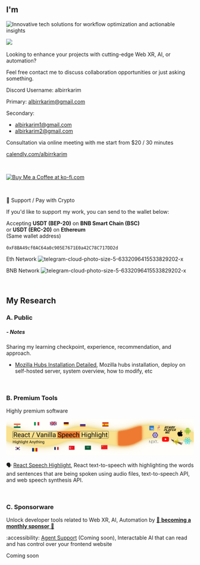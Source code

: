 ## I'm

<img width="2112" height="586" alt="Innovative tech solutions for workflow optimization and actionable insights" src="https://github.com/user-attachments/assets/92e9d881-cd34-4f95-9c95-58b7ecdfaaec" />


![](https://hit.yhype.me/github/profile?account_id=29292018)

Looking to enhance your projects with cutting-edge Web XR, AI, or automation? 

Feel free contact me to discuss collaboration opportunities or just asking something. 

Discord Username: albirrkarim

Primary: albirrkarim@gmail.com

Secondary: 
- albirkarim1@gmail.com
- albirkarim2@gmail.com

Consultation via online meeting with me start from $20 / 30 minutes

[calendly.com/albirrkarim](https://calendly.com/albirrkarim)

<br/>

<a href='https://ko-fi.com/Q5Q0BC92X' target='_blank'><img height='36' style='border:0px;height:36px;' src='https://storage.ko-fi.com/cdn/kofi2.png?v=6' border='0' alt='Buy Me a Coffee at ko-fi.com' /></a>

<br/>

💖 Support / Pay with Crypto

If you'd like to support my work, you can send to the wallet below:

Accepting **USDT (BEP-20)** on **BNB Smart Chain (BSC)**  
or **USDT (ERC-20)** on **Ethereum**  
(Same wallet address)

`0xF8BA49cf0AC64a0c905E7671E0a42C78C717DD2d`

Eth Network
![telegram-cloud-photo-size-5-6332096415533829202-x](https://github.com/user-attachments/assets/c8fd70ab-3283-47fe-b230-cfdd2e506dcc)

BNB Network
![telegram-cloud-photo-size-5-6332096415533829202-x](https://github.com/user-attachments/assets/6a13329e-5c61-4504-b6ce-1afb5f8785f7)


<br/>

## My Research

### A. Public

##### - Notes

Sharing my learning checkpoint, experience, recommendation, and approach.

- [Mozilla Hubs Installation Detailed](https://github.com/albirrkarim/mozilla-hubs-installation-detailed), Mozilla hubs installation, deploy on self-hosted server, system overview, how to modify, etc

<!--

- [How to Maintenance Server](https://github.com/albirrkarim/how-to-maintenance-server), My personal journal about server maintenance

- [How to make trusted web activity (simplified)](https://github.com/albirrkarim/twa-simplified), TWA is something like web view, but it's better than web view, here simple docs you can follow when you are not android developer (you are web dev)

-->

<!-- 
:bookmark_tabs: [Simple Laravel Tutorial](https://github.com/albirrkarim/simple-laravel-tutorial), About installing on local and laravel + nginx on server
-->

<!-- 

##### - NPM Package
:rainbow: [Dynamic Background Gradient](https://github.com/albirrkarim/dynamic-background-gradient), Dynamic background gradient based on image with javascript
:keyboard: [React Phonetic Transcription](https://github.com/albirrkarim/react-phonetic-transcription), Phonetic transcription tools with react js for input, outputting, etc
-->

<br/>

<!-- 
### B. My Recommendation

:book: [My Device Recommendation For Software Engineer](https://github.com/albirrkarim/best-devices-for-software-engineer), Best laptop, tablet, smartphone, and devices for software engineer (Web developer, AI, Web XR)


<br/>

### C. Future Project

Some interesting projects that I want to do.

:accessibility: [React GPT Web Guide](https://github.com/albirrkarim/react-gpt-web-guide-docs) (Beta) (Pending), Imagine you have an AI that can act as a guide in your website. Can be used as AI Web Accessibility, Web Metaverse NPC, Conversational AI, etc.

-->

### B. Premium Tools

Highly premium software

[![Text To Speech Javascript](https://raw.githubusercontent.com/albirrkarim/react-speech-highlight-demo/main/img/banner.png)](https://github.com/albirrkarim/react-speech-highlight-demo)

:speaking_head: [React Speech Highlight](https://github.com/albirrkarim/react-speech-highlight-demo), React text-to-speech with highlighting the words and sentences that are being spoken using audio files, text-to-speech API, and web speech synthesis API.

<br/>

### C. Sponsorware

Unlock developer tools related to Web XR, AI, Automation by [🌟 **becoming a monthly sponsor** 🌟](https://github.com/sponsors/albirrkarim)

<!-- 

[![Agent Support](https://raw.githubusercontent.com/albirrkarim/react-gpt-web-guide-docs/main/img/banner.png)](https://github.com/albirrkarim/react-gpt-web-guide-docs)

-->

:accessibility: [Agent Support](https://github.com/albirrkarim/react-gpt-web-guide-docs) (Coming soon), Interactable AI that can read and has control over your frontend website

Coming soon


<!--

:dart: [Auto Quality Assurance](https://github.com/albirrkarim/auto-quality-assurance-demo) - Something that makes sure your web 100% quality, deep dead link check, interaction brute forcer, no need to write test code /test case, real browser runtime test, gets quality report, get confidence to submit your website to google webmaster / your user, it just works it just good **with just one terminal command**.

[![Laravel React Starter Kit PRO Kit](https://github.com/albirrkarim/laravel-react-starter-kit-pro/blob/main/img/banner.png)](https://github.com/albirrkarim/laravel-react-starter-kit-pro)

:star: [Laravel React Starter Kit PRO](https://github.com/albirrkarim/laravel-react-starter-kit-pro) (Beta) (Pending), A solid and efficient project foundation for laravel and react full stack development. -->

<!--

[![Product Rank Tracker](https://github.com/albirrkarim/albirrkarim/assets/29292018/baa5d2df-6c6d-405d-8ca3-d9e0759152c9)](https://github.com/albirrkarim/product-rank-tracker)

:link: [Product Rank Tracker](https://github.com/albirrkarim/product-rank-tracker) This simple custom program tracks your product ranking in Google, with product link and listed keywords you want to target (watch) no server is required, just with your PC.

 :studio_microphone: [React Voice Recorder PRO](https://github.com/albirrkarim/react-voice-recorder-pro-demo), Features: Automatically remove silence time when recording, smooth cut.

:hammer_and_wrench: [Hubs Kit](https://github.com/albirrkarim/hubs-kit), Laravel integration & material UI react component tool kit for customizing mozilla hubs

:book: [My Web Notes](https://github.com/albirrkarim/my-web-notes), My notes about web development -->

<!--
### Private

I don't share this

<details>
  <summary>Show more</summary>

:seedling: [My Research on Artificial Intelligence](https://github.com/albirrkarim/my-research-on-artificial-intelligence), My thesis projects, personal notes, overview, documentation.
 
:shopping_cart: [Mozilla Hubs Custom Features](https://github.com/albirrkarim/mozilla-hubs-custom-features), List of customizations I made, im not selling this

:page_facing_up: [Mozilla Hubs Optimization](https://github.com/albirrkarim/mozilla-hubs-optimization), Optimize production build, memory efficiency, usage simulation, etc on self-hosted server
  
 :rocket: [State of The Art in Web Development](https://github.com/albirrkarim/web-sota), Latest development tools & methods, yearly trends
</details>

-->

<!-- 

## Support me

Thanks a lot for your support.
 
<a href='https://ko-fi.com/Q5Q0BC92X' target='_blank'><img height='36' style='border:0px;height:36px;' src='https://cdn.ko-fi.com/cdn/kofi3.png?v=3' border='0' alt='Buy Me a Coffee at ko-fi.com' /></a>

<a href="https://trakteer.id/albirrkarim" target="_blank"><img id="wse-buttons-preview" src="https://cdn.trakteer.id/images/embed/trbtn-red-2.png" height="40" style="border:0px;height:40px;" alt="Trakteer Saya"></a>

<a href="https://github.com/sponsors/albirrkarim" title="Github Sponsors">
    <img src="https://github.com/albirrkarim/laravel-react-starter-kit-pro/assets/29292018/00e008ed-8d31-4b4c-a54d-a53ac62d9f91" width="350em">
</a>

-->

<!--
<a href='https://paypal.me/AlbirrKarim' target='_blank'><img height='36' style='border:0px;height:36px;' src='https://user-images.githubusercontent.com/29292018/186840848-65e25ff9-47e2-424b-bfa0-4ca5d027b346.png' border='0' alt='Donate via paypal' /></a>
 -->
